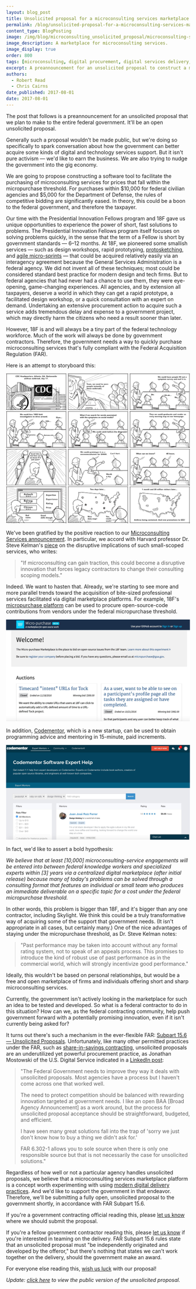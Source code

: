 ```yaml
---
layout: blog_post
title: Unsolicited proposal for a microconsulting services marketplace platform
permalink: /blog/unsolicited-proposal-for-a-microconsulting-services-marketplace-platform/
content_type: BlogPosting
image: /img/blog/microconsulting_unsolicited_proposal/microconsulting-services-marketplace.png
image_description: A marketplace for microconsulting services.
image_display: true
order: 800
tags: [microconsulting, digital procurement, digital services delivery, robert read, chris cairns]
excerpt: A preannouncement for an unsolicited proposal to construct a microconsulting services marketplace platform, which we plan to pitch to the entire federal government.
authors:
  - Robert Read
  - Chris Cairns
date_published: 2017-08-01
date: 2017-08-01
---
```

The post that follows is a preannouncement for an unsolicited proposal that we plan to make to the entire federal government. It'll be an open unsolicited proposal.

Generally such a proposal wouldn't be made public, but we're doing so specifically to spark conversation about how the government can better acquire some kinds of digital and technology services support. But it isn't pure activism &mdash; we'd like to earn the business. We are also trying to nudge the government into the gig economy.

We are going to propose constructing a software tool to facilitate the purchasing of microconsulting services for prices that fall within the micropurchase threshold. For purchases within $10,000 for federal civilian agencies and $5,000 for the Department of Defense, the rules of competitive bidding are significantly eased. In theory, this could be a boon to the federal government, and therefore the taxpayer.

Our time with the Presidential Innovation Fellows program and 18F gave us unique opportunities to experience the power of short, fast solutions to problems. The Presidential Innovation Fellows program itself focuses on solving problems quickly, in the sense that the term of a Fellow is short by government standards &mdash; 6&ndash;12 months. At 18F, we pioneered some smallish services &mdash; such as design workshops, rapid prototyping, [protosketching](/work/experience/us-navy-protosketching/), and [agile micro-sprints](/work/experience/ssa-agile-microsprints/) &mdash; that could be acquired relatively easily via an interagency agreement because the General Services Administration is a federal agency. We did not invent all of these techniques; most could be considered standard best practice for modern design and tech firms. But to federal agencies that had never had a chance to use them, they were eye-opening, game-changing experiences. All agencies, and by extension all taxpayers, deserve a world in which they can get a rapid prototype, a facilitated design workshop, or a quick consultation with an expert on demand. Undertaking an extensive procurement action to acquire such a service adds tremendous delay and expense to a government project, which may directly harm the citizens who need a result sooner than later.

However, 18F is and will always be a tiny part of the federal technology workforce. Much of the work will always be done by government contractors. Therefore, the government needs a way to quickly purchase microconsulting services that's fully compliant with the Federal Acquisition Regulation (FAR).

Here is an attempt to storyboard this:

![Storyboard illustrating one potential use case for a microconsulting services marketplace platform.](/img/blog/microconsulting_unsolicited_proposal/microconsulting-services-marketplace-platform-storyboard.jpg)

We've been gratified by the positive reaction to our [Microconsulting Services announcement](/blog/supplement-your-team-with-specific-digital-expertise-through-our-microconsulting-services/). In particular, we accord with Harvard professor Dr. Steve Kelman's <a href="https://fcw.com/blogs/lectern/2017/07/kelman-microconsulting.aspx">piece</a> on the disruptive implications of such small-scoped services, who writes:

<blockquote cite="https://fcw.com/blogs/lectern/2017/07/kelman-microconsulting.aspx">
<p>"If microconsulting can gain traction, this could become a disruptive innovation that forces legacy contractors to change their consulting scoping models."</p>
</blockquote>

Indeed. We want to hasten that. Already, we're starting to see more and more parallel trends toward the acquisition of bite-sized professional services facilitated via digital marketplace platforms. For example, 18F's <a href="https://micropurchase.18f.gov/">micropurchase platform</a> can be used to procure open-source-code contributions from vendors under the federal micropurchase threshold.

<img class="shadow" src="/img/blog/microconsulting_unsolicited_proposal/18f-micropurchase-platform-screenshot.jpg" alt="Screenshot of 18F's micropurchase platform." />

In addition, <a href="https://www.codementor.io/">Codementor</a>, which is a new startup, can be used to obtain programming advice and mentoring in 15-minute, paid increments.

![Screenshot of Codementor.](/img/blog/microconsulting_unsolicited_proposal/codementor-screenshot.jpg)

In fact, we'd like to assert a bold hypothesis:

*We believe that at least [10,000] microconsulting-service engagements will be entered into between federal knowledge workers and specialized experts within [3] years via a centralized digital marketplace (after initial release) because many of today's problems can be solved through a consulting format that features an individual or small team who produces an immediate deliverable on a specific topic for a cost under the federal micropurchase threshold.*

In other words, this problem is bigger than 18F, and it's bigger than any one contractor, including Skylight. We think this could be a truly transformative way of acquiring some of the support that government needs. (It isn't appropriate in all cases, but certainly many.) One of the nice advantages of staying under the micropurchase threshold, as Dr. Steve Kelman notes:

<blockquote cite="https://fcw.com/blogs/lectern/2017/07/kelman-microconsulting.aspx">
<p>"Past performance may be taken into account without any formal rating system, not to speak of an appeals process. This promises to introduce the kind of robust use of past performance as in the commercial world, which will strongly incentivize good performance."</p>
</blockquote>

Ideally, this wouldn't be based on personal relationships, but would be a free and open marketplace of firms and individuals offering short and sharp microconsulting services.

Currently, the government isn't actively looking in the marketplace for such an idea to be tested and developed. So what is a federal contractor to do in this situation? How can we, as the federal contracting community, help push government forward with a potentially promising innovation, even if it isn't currently being asked for?

It turns out there's such a mechanism in the ever-flexible FAR: <a href="https://www.acquisition.gov/far/current/html/Subpart%2015_6.html#wp1104869">Subpart 15.6 &mdash; Unsolicited Proposals</a>. Unfortunately, like many other permitted practices under the FAR, such as [share-in-savings contracting](/blog/reactions-to-our-agile-share-in-savings-model/), unsolicited proposals are an underutilized yet powerful procurement practice, as Jonathan Mostowski of the U.S. Digital Service indicated in a <a href="https://www.linkedin.com/feed/update/urn:li:activity:6250374685427539968/">LinkedIn post</a>:

<blockquote cite="https://www.linkedin.com/feed/update/urn:li:activity:6250374685427539968/">
<p>"The Federal Government needs to improve they way it deals with unsolicited proposals. Most agencies have a process but I haven't come across one that worked well.</p>

<p>The need to protect competition should be balanced with rewarding innovation targeted at government needs. I like an open BAA [Broad Agency Announcement] as a work around, but the process for unsolicited proposal acceptance should be straightforward, budgeted, and efficient.</p>  

<p>I have seen many great solutions fall into the trap of 'sorry we just don't know how to buy a thing we didn't ask for.'</p>   

<p>FAR 6.302-1 allows you to sole source when there is only one responsible source but that is not necessarily the case for unsolicited solutions."</p>
</blockquote>

Regardless of how well or not a particular agency handles unsolicited proposals, we believe that a microconsulting services marketplace platform is a concept worth experimenting with using [modern digital delivery practices](/work/services/#digital-services-delivery). And we'd like to support the government in that endeavor. Therefore, we'll be submitting a fully open, unsolicited proposal to the government shortly, in accordance with FAR Subpart 15.6.

If you're a government contracting official reading this, please <a href="mailto:hello@skylight.digital">let us know</a> where we should submit the proposal.

If you're a fellow government contractor reading this, please <a href="mailto:hello@skylight.digital">let us know</a> if you're interested in teaming on the delivery. FAR Subpart 15.6 rules state that an unsolicited proposal must "be independently originated and developed by the offeror," but there's nothing that states we can't work together on the delivery, should the government make an award.

For everyone else reading this, <a href="mailto:hello@skylight.digital">wish us luck</a> with our proposal!

*Update: [click here](https://github.com/skylight-hq/microconsulting-platform-proposal) to view the public version of the unsolicited proposal.*
